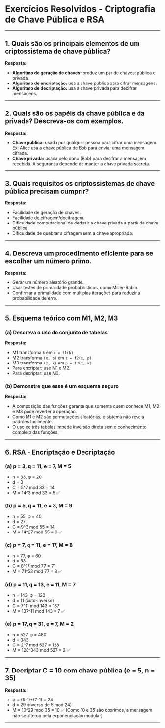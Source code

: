 # Exercícios Resolvidos - Criptografia de Chave Pública e RSA

---

## 1. Quais são os principais elementos de um criptossistema de chave pública?

**Resposta:**
- **Algoritmo de geração de chaves:** produz um par de chaves: pública e privada.
- **Algoritmo de encriptação:** usa a chave pública para cifrar mensagens.
- **Algoritmo de decriptação:** usa a chave privada para decifrar mensagens.

---

## 2. Quais são os papéis da chave pública e da privada? Descreva-os com exemplos.

**Resposta:**
- **Chave pública:** usada por qualquer pessoa para cifrar uma mensagem. Ex: Alice usa a chave pública de Bob para enviar uma mensagem cifrada.
- **Chave privada:** usada pelo dono (Bob) para decifrar a mensagem recebida. A segurança depende de manter a chave privada secreta.

---

## 3. Quais requisitos os criptossistemas de chave pública precisam cumprir?

**Resposta:**
- Facilidade de geração de chaves.
- Facilidade de cifragem/decifragem.
- Dificuldade computacional de deduzir a chave privada a partir da chave pública.
- Dificuldade de quebrar a cifragem sem a chave apropriada.

---

## 4. Descreva um procedimento eficiente para se escolher um número primo.

**Resposta:**
- Gerar um número aleatório grande.
- Usar testes de primalidade probabilísticos, como Miller-Rabin.
- Confirmar a primalidade com múltiplas iterações para reduzir a probabilidade de erro.

---

## 5. Esquema teórico com M1, M2, M3

### (a) Descreva o uso do conjunto de tabelas

**Resposta:**
- M1 transforma `k` em `x = f1(k)`
- M2 transforma `(x, p)` em `z = f2(x, p)`
- M3 transforma `(z, k)` em `p = f3(z, k)`
- Para encriptar: use M1 e M2.
- Para decriptar: use M3.

### (b) Demonstre que esse é um esquema seguro

**Resposta:**
- A composição das funções garante que somente quem conhece M1, M2 e M3 pode reverter a operação.
- Como M1 e M2 são permutações aleatórias, o sistema não revela padrões facilmente.
- O uso de três tabelas impede inversão direta sem o conhecimento completo das funções.

---

## 6. RSA - Encriptação e Decriptação

### (a) p = 3, q = 11, e = 7, M = 5
- n = 33, φ = 20
- d = 3
- C = 5^7 mod 33 = 14
- M = 14^3 mod 33 = 5 ✅

### (b) p = 5, q = 11, e = 3, M = 9
- n = 55, φ = 40
- d = 27
- C = 9^3 mod 55 = 14
- M = 14^27 mod 55 = 9 ✅

### (c) p = 7, q = 11, e = 17, M = 8
- n = 77, φ = 60
- d = 53
- C = 8^17 mod 77 = 71
- M = 71^53 mod 77 = 8 ✅

### (d) p = 11, q = 13, e = 11, M = 7
- n = 143, φ = 120
- d = 11 (auto-inverso)
- C = 7^11 mod 143 = 137
- M = 137^11 mod 143 = 7 ✅

### (e) p = 17, q = 31, e = 7, M = 2
- n = 527, φ = 480
- d = 343
- C = 2^7 mod 527 = 128
- M = 128^343 mod 527 = 2 ✅

---

## 7. Decriptar C = 10 com chave pública (e = 5, n = 35)

**Resposta:**
- φ = (5-1)*(7-1) = 24
- d = 29 (inverso de 5 mod 24)
- M = 10^29 mod 35 = 10 ✅
(Como 10 e 35 são coprimos, a mensagem não se alterou pela exponenciação modular)

---
